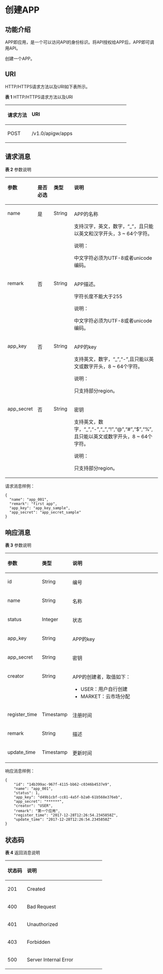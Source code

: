 # 创建APP<a name="apig-zh-api-180713036"></a>

## 功能介绍<a name="section61362801"></a>

APP即应用，是一个可以访问API的身份标识。将API授权给APP后，APP即可调用API。

创建一个APP。

## URI<a name="section15394303"></a>

HTTP/HTTPS请求方法以及URI如下表所示。

**表 1**  HTTP/HTTPS请求方法以及URI

<a name="table66835314"></a>
<table><thead align="left"><tr id="row49580837"><th class="cellrowborder" valign="top" width="20%" id="mcps1.2.3.1.1"><p id="p56624893"><a name="p56624893"></a><a name="p56624893"></a>请求方法</p>
</th>
<th class="cellrowborder" valign="top" width="80%" id="mcps1.2.3.1.2"><p id="p23213605"><a name="p23213605"></a><a name="p23213605"></a>URI</p>
</th>
</tr>
</thead>
<tbody><tr id="row1253829"><td class="cellrowborder" valign="top" width="20%" headers="mcps1.2.3.1.1 "><p id="p34451334"><a name="p34451334"></a><a name="p34451334"></a>POST</p>
</td>
<td class="cellrowborder" valign="top" width="80%" headers="mcps1.2.3.1.2 "><p id="p39094671"><a name="p39094671"></a><a name="p39094671"></a>/v1.0/apigw/apps</p>
</td>
</tr>
</tbody>
</table>

## 请求消息<a name="section4331004"></a>

**表 2**  参数说明

<a name="table12551817"></a>
<table><thead align="left"><tr id="row63926902"><th class="cellrowborder" valign="top" width="15.15%" id="mcps1.2.5.1.1"><p id="p10696570"><a name="p10696570"></a><a name="p10696570"></a>参数</p>
</th>
<th class="cellrowborder" valign="top" width="13.13%" id="mcps1.2.5.1.2"><p id="p61115871"><a name="p61115871"></a><a name="p61115871"></a>是否必选</p>
</th>
<th class="cellrowborder" valign="top" width="14.14%" id="mcps1.2.5.1.3"><p id="p51438541"><a name="p51438541"></a><a name="p51438541"></a>类型</p>
</th>
<th class="cellrowborder" valign="top" width="57.58%" id="mcps1.2.5.1.4"><p id="p5772267"><a name="p5772267"></a><a name="p5772267"></a>说明</p>
</th>
</tr>
</thead>
<tbody><tr id="row64900449"><td class="cellrowborder" valign="top" width="15.15%" headers="mcps1.2.5.1.1 "><p id="p22445016"><a name="p22445016"></a><a name="p22445016"></a>name</p>
</td>
<td class="cellrowborder" valign="top" width="13.13%" headers="mcps1.2.5.1.2 "><p id="p6106999"><a name="p6106999"></a><a name="p6106999"></a>是</p>
</td>
<td class="cellrowborder" valign="top" width="14.14%" headers="mcps1.2.5.1.3 "><p id="p24904935"><a name="p24904935"></a><a name="p24904935"></a>String</p>
</td>
<td class="cellrowborder" valign="top" width="57.58%" headers="mcps1.2.5.1.4 "><p id="p4033872"><a name="p4033872"></a><a name="p4033872"></a>APP的名称</p>
<p id="p55011617"><a name="p55011617"></a><a name="p55011617"></a>支持汉字，英文，数字，“_”，且只能以英文和汉字开头，3 ~ 64个字符。</p>
<div class="note" id="note18685133019272"><a name="note18685133019272"></a><a name="note18685133019272"></a><span class="notetitle"> 说明： </span><div class="notebody"><p id="p1068523022711"><a name="p1068523022711"></a><a name="p1068523022711"></a>中文字符必须为UTF-8或者unicode编码。</p>
</div></div>
</td>
</tr>
<tr id="row36149089"><td class="cellrowborder" valign="top" width="15.15%" headers="mcps1.2.5.1.1 "><p id="p42395109"><a name="p42395109"></a><a name="p42395109"></a>remark</p>
</td>
<td class="cellrowborder" valign="top" width="13.13%" headers="mcps1.2.5.1.2 "><p id="p11451768"><a name="p11451768"></a><a name="p11451768"></a>否</p>
</td>
<td class="cellrowborder" valign="top" width="14.14%" headers="mcps1.2.5.1.3 "><p id="p55178053"><a name="p55178053"></a><a name="p55178053"></a>String</p>
</td>
<td class="cellrowborder" valign="top" width="57.58%" headers="mcps1.2.5.1.4 "><p id="p40237298"><a name="p40237298"></a><a name="p40237298"></a>APP描述。</p>
<p id="p6416869"><a name="p6416869"></a><a name="p6416869"></a>字符长度不能大于255</p>
<div class="note" id="note2159356132719"><a name="note2159356132719"></a><a name="note2159356132719"></a><span class="notetitle"> 说明： </span><div class="notebody"><p id="p1715911562275"><a name="p1715911562275"></a><a name="p1715911562275"></a>中文字符必须为UTF-8或者unicode编码。</p>
</div></div>
</td>
</tr>
<tr id="row111420614382"><td class="cellrowborder" valign="top" width="15.15%" headers="mcps1.2.5.1.1 "><p id="p4115186203816"><a name="p4115186203816"></a><a name="p4115186203816"></a>app_key</p>
</td>
<td class="cellrowborder" valign="top" width="13.13%" headers="mcps1.2.5.1.2 "><p id="p18115669385"><a name="p18115669385"></a><a name="p18115669385"></a>否</p>
</td>
<td class="cellrowborder" valign="top" width="14.14%" headers="mcps1.2.5.1.3 "><p id="p151151266389"><a name="p151151266389"></a><a name="p151151266389"></a>String</p>
</td>
<td class="cellrowborder" valign="top" width="57.58%" headers="mcps1.2.5.1.4 "><p id="p141151066380"><a name="p141151066380"></a><a name="p141151066380"></a>APP的key</p>
<p id="p14879124513402"><a name="p14879124513402"></a><a name="p14879124513402"></a>支持英文，数字，“_”,“-”,且只能以英文或数字开头，8 ~ 64个字符。</p>
<div class="note" id="note8622433183712"><a name="note8622433183712"></a><a name="note8622433183712"></a><span class="notetitle"> 说明： </span><div class="notebody"><p id="p26225334373"><a name="p26225334373"></a><a name="p26225334373"></a>只支持部分region。</p>
</div></div>
</td>
</tr>
<tr id="row147181873819"><td class="cellrowborder" valign="top" width="15.15%" headers="mcps1.2.5.1.1 "><p id="p571817817386"><a name="p571817817386"></a><a name="p571817817386"></a>app_secret</p>
</td>
<td class="cellrowborder" valign="top" width="13.13%" headers="mcps1.2.5.1.2 "><p id="p07197813819"><a name="p07197813819"></a><a name="p07197813819"></a>否</p>
</td>
<td class="cellrowborder" valign="top" width="14.14%" headers="mcps1.2.5.1.3 "><p id="p1871928203812"><a name="p1871928203812"></a><a name="p1871928203812"></a>String</p>
</td>
<td class="cellrowborder" valign="top" width="57.58%" headers="mcps1.2.5.1.4 "><p id="p177191863810"><a name="p177191863810"></a><a name="p177191863810"></a>密钥</p>
<p id="p69053295477"><a name="p69053295477"></a><a name="p69053295477"></a>支持英文，数字，“_”,“-”,“_”,“!”,“@”,“#”,“$”,“%”,且只能以英文或数字开头，8 ~ 64个字符。</p>
<div class="note" id="note194472467379"><a name="note194472467379"></a><a name="note194472467379"></a><span class="notetitle"> 说明： </span><div class="notebody"><p id="p154481946103713"><a name="p154481946103713"></a><a name="p154481946103713"></a>只支持部分region。</p>
</div></div>
</td>
</tr>
</tbody>
</table>

请求消息样例：

```
{
  "name": "app_001",
  "remark": "first app",
  "app_key": "app_key_sample",
  "app_secret": "app_secret_sample"
}
```

## 响应消息<a name="section15267056"></a>

**表 3**  参数说明

<a name="table20910139"></a>
<table><thead align="left"><tr id="row9919741"><th class="cellrowborder" valign="top" width="20%" id="mcps1.2.4.1.1"><p id="p65301594"><a name="p65301594"></a><a name="p65301594"></a>参数</p>
</th>
<th class="cellrowborder" valign="top" width="20%" id="mcps1.2.4.1.2"><p id="p54937751"><a name="p54937751"></a><a name="p54937751"></a>类型</p>
</th>
<th class="cellrowborder" valign="top" width="60%" id="mcps1.2.4.1.3"><p id="p20772828"><a name="p20772828"></a><a name="p20772828"></a>说明</p>
</th>
</tr>
</thead>
<tbody><tr id="row4877522"><td class="cellrowborder" valign="top" width="20%" headers="mcps1.2.4.1.1 "><p id="p59535008"><a name="p59535008"></a><a name="p59535008"></a>id</p>
</td>
<td class="cellrowborder" valign="top" width="20%" headers="mcps1.2.4.1.2 "><p id="p57606383"><a name="p57606383"></a><a name="p57606383"></a>String</p>
</td>
<td class="cellrowborder" valign="top" width="60%" headers="mcps1.2.4.1.3 "><p id="p35605479"><a name="p35605479"></a><a name="p35605479"></a>编号</p>
</td>
</tr>
<tr id="row52013857"><td class="cellrowborder" valign="top" width="20%" headers="mcps1.2.4.1.1 "><p id="p52372904"><a name="p52372904"></a><a name="p52372904"></a>name</p>
</td>
<td class="cellrowborder" valign="top" width="20%" headers="mcps1.2.4.1.2 "><p id="p14346860"><a name="p14346860"></a><a name="p14346860"></a>String</p>
</td>
<td class="cellrowborder" valign="top" width="60%" headers="mcps1.2.4.1.3 "><p id="p21245012"><a name="p21245012"></a><a name="p21245012"></a>名称</p>
</td>
</tr>
<tr id="row56987385"><td class="cellrowborder" valign="top" width="20%" headers="mcps1.2.4.1.1 "><p id="p52575507"><a name="p52575507"></a><a name="p52575507"></a>status</p>
</td>
<td class="cellrowborder" valign="top" width="20%" headers="mcps1.2.4.1.2 "><p id="p30757702"><a name="p30757702"></a><a name="p30757702"></a>Integer</p>
</td>
<td class="cellrowborder" valign="top" width="60%" headers="mcps1.2.4.1.3 "><p id="p8345913"><a name="p8345913"></a><a name="p8345913"></a>状态</p>
</td>
</tr>
<tr id="row8004354"><td class="cellrowborder" valign="top" width="20%" headers="mcps1.2.4.1.1 "><p id="p44372920"><a name="p44372920"></a><a name="p44372920"></a>app_key</p>
</td>
<td class="cellrowborder" valign="top" width="20%" headers="mcps1.2.4.1.2 "><p id="p37436804"><a name="p37436804"></a><a name="p37436804"></a>String</p>
</td>
<td class="cellrowborder" valign="top" width="60%" headers="mcps1.2.4.1.3 "><p id="p12482251"><a name="p12482251"></a><a name="p12482251"></a>APP的key</p>
</td>
</tr>
<tr id="row45231401"><td class="cellrowborder" valign="top" width="20%" headers="mcps1.2.4.1.1 "><p id="p39864887"><a name="p39864887"></a><a name="p39864887"></a>app_secret</p>
</td>
<td class="cellrowborder" valign="top" width="20%" headers="mcps1.2.4.1.2 "><p id="p7830389"><a name="p7830389"></a><a name="p7830389"></a>String</p>
</td>
<td class="cellrowborder" valign="top" width="60%" headers="mcps1.2.4.1.3 "><p id="p30281739"><a name="p30281739"></a><a name="p30281739"></a>密钥</p>
</td>
</tr>
<tr id="row17581831677"><td class="cellrowborder" valign="top" width="20%" headers="mcps1.2.4.1.1 "><p id="p148381123152516"><a name="p148381123152516"></a><a name="p148381123152516"></a>creator</p>
</td>
<td class="cellrowborder" valign="top" width="20%" headers="mcps1.2.4.1.2 "><p id="p10838223112516"><a name="p10838223112516"></a><a name="p10838223112516"></a>String</p>
</td>
<td class="cellrowborder" valign="top" width="60%" headers="mcps1.2.4.1.3 "><p id="p128381023202515"><a name="p128381023202515"></a><a name="p128381023202515"></a>APP的创建者，取值如下：</p>
<a name="ul1126756132511"></a><a name="ul1126756132511"></a><ul id="ul1126756132511"><li>USER：用户自行创建</li><li>MARKET：云市场分配</li></ul>
</td>
</tr>
<tr id="row4100199"><td class="cellrowborder" valign="top" width="20%" headers="mcps1.2.4.1.1 "><p id="p63680693"><a name="p63680693"></a><a name="p63680693"></a>register_time</p>
</td>
<td class="cellrowborder" valign="top" width="20%" headers="mcps1.2.4.1.2 "><p id="p57862512"><a name="p57862512"></a><a name="p57862512"></a>Timestamp</p>
</td>
<td class="cellrowborder" valign="top" width="60%" headers="mcps1.2.4.1.3 "><p id="p56351871"><a name="p56351871"></a><a name="p56351871"></a>注册时间</p>
</td>
</tr>
<tr id="row37404794"><td class="cellrowborder" valign="top" width="20%" headers="mcps1.2.4.1.1 "><p id="p9889443"><a name="p9889443"></a><a name="p9889443"></a>remark</p>
</td>
<td class="cellrowborder" valign="top" width="20%" headers="mcps1.2.4.1.2 "><p id="p62847380"><a name="p62847380"></a><a name="p62847380"></a>String</p>
</td>
<td class="cellrowborder" valign="top" width="60%" headers="mcps1.2.4.1.3 "><p id="p57473014"><a name="p57473014"></a><a name="p57473014"></a>描述</p>
</td>
</tr>
<tr id="row47495080"><td class="cellrowborder" valign="top" width="20%" headers="mcps1.2.4.1.1 "><p id="p21896310"><a name="p21896310"></a><a name="p21896310"></a>update_time</p>
</td>
<td class="cellrowborder" valign="top" width="20%" headers="mcps1.2.4.1.2 "><p id="p28770696"><a name="p28770696"></a><a name="p28770696"></a>Timestamp</p>
</td>
<td class="cellrowborder" valign="top" width="60%" headers="mcps1.2.4.1.3 "><p id="p48725063"><a name="p48725063"></a><a name="p48725063"></a>更新时间</p>
</td>
</tr>
</tbody>
</table>

响应消息样例：

```
{
	"id": "14b399ac-967f-4115-bb62-c0346b4537e9",
	"name": "app_001",
	"status": 1,
	"app_key": "d49b1cbf-cc81-4a5f-b2a0-61b568e376eb",
	"app_secret": "******",
	"creator": "USER",
	"remark": "第一个应用",
	"register_time": "2017-12-28T12:26:54.2345858Z",
	"update_time": "2017-12-28T12:26:54.2345858Z"
}
```

## 状态码<a name="section38979041"></a>

**表 4**  返回消息说明

<a name="table665003"></a>
<table><thead align="left"><tr id="row9107269"><th class="cellrowborder" valign="top" width="20%" id="mcps1.2.3.1.1"><p id="p66600187"><a name="p66600187"></a><a name="p66600187"></a>状态码</p>
</th>
<th class="cellrowborder" valign="top" width="80%" id="mcps1.2.3.1.2"><p id="p25906037"><a name="p25906037"></a><a name="p25906037"></a>说明</p>
</th>
</tr>
</thead>
<tbody><tr id="row18014235"><td class="cellrowborder" valign="top" width="20%" headers="mcps1.2.3.1.1 "><p id="p49866967"><a name="p49866967"></a><a name="p49866967"></a>201</p>
</td>
<td class="cellrowborder" valign="top" width="80%" headers="mcps1.2.3.1.2 "><p id="p12692494"><a name="p12692494"></a><a name="p12692494"></a>Created</p>
</td>
</tr>
<tr id="row47123588"><td class="cellrowborder" valign="top" width="20%" headers="mcps1.2.3.1.1 "><p id="p58914306"><a name="p58914306"></a><a name="p58914306"></a>400</p>
</td>
<td class="cellrowborder" valign="top" width="80%" headers="mcps1.2.3.1.2 "><p id="p7329456"><a name="p7329456"></a><a name="p7329456"></a>Bad Request</p>
</td>
</tr>
<tr id="row65965104"><td class="cellrowborder" valign="top" width="20%" headers="mcps1.2.3.1.1 "><p id="p41573226"><a name="p41573226"></a><a name="p41573226"></a>401</p>
</td>
<td class="cellrowborder" valign="top" width="80%" headers="mcps1.2.3.1.2 "><p id="p9203142078"><a name="p9203142078"></a><a name="p9203142078"></a>Unauthorized</p>
</td>
</tr>
<tr id="row40784364"><td class="cellrowborder" valign="top" width="20%" headers="mcps1.2.3.1.1 "><p id="p15199212"><a name="p15199212"></a><a name="p15199212"></a>403</p>
</td>
<td class="cellrowborder" valign="top" width="80%" headers="mcps1.2.3.1.2 "><p id="p13949586"><a name="p13949586"></a><a name="p13949586"></a>Forbidden</p>
</td>
</tr>
<tr id="row7263502"><td class="cellrowborder" valign="top" width="20%" headers="mcps1.2.3.1.1 "><p id="p51472750"><a name="p51472750"></a><a name="p51472750"></a>500</p>
</td>
<td class="cellrowborder" valign="top" width="80%" headers="mcps1.2.3.1.2 "><p id="p8543194"><a name="p8543194"></a><a name="p8543194"></a>Server Internal Error</p>
</td>
</tr>
</tbody>
</table>

